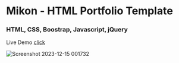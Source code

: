 <h1>Mikon - HTML Portfolio Template</h1>
<h3>HTML, CSS, Boostrap, Javascript, jQuery</h3>

Live Demo [click](https://skupta12.github.io/Mikon)

![Screenshot 2023-12-15 001732](https://github.com/skupta12/Mikon/assets/89469062/b102692c-545f-4fab-a47f-7ede88ae1c1b)
